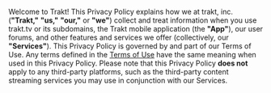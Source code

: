 Welcome to Trakt! This Privacy Policy explains how we at trakt, inc. (**"Trakt,"** **"us,"** **"our,"** or **"we"**) collect and treat information when you use trakt.tv or its subdomains, the Trakt mobile application (the **"App"**), our user forums, and other features and services we offer (collectively, our **"Services"**). This Privacy Policy is governed by and part of our Terms of Use. Any terms defined in the [Terms of Use](https://trakt.tv/terms) have the same meaning when used in this Privacy Policy. Please note that this Privacy Policy **does not** apply to any third-party platforms, such as the third-party content streaming services you may use in conjunction with our Services.
